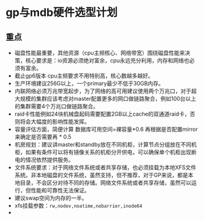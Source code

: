 # gp与mdb硬件选型计划

## 重点
+ 磁盘性能最重要，其他资源（cpu主频核心、网络带宽）围绕磁盘性能来决策，核心要求是：io资源必须绝对富余，cpu永远充分利用，内存和网络也必须有富余。
+ 截止gp6版本 cpu主频要求不用特别高，核心数越多越好。
+ 生产环境建议256G以上，一个primary最少不低于30GB内存。
+ 内联网络必须万兆带宽起步，为了网络的高可用建议使用两个万兆口，对于超大规模的集群应该考虑对master配置更多的网口做链路聚合，例如100台以上的集群需要4个万兆口做链路聚合。
+ raid卡性能例如24块机械盘起码需要配置2GB以上cache的双通道raid卡，否则将会大幅度的影响性能发挥。
+ 容量评估方面，简便计算 数据库可用空间=裸容量*0.6 再根据是否配置mirror来确定是否需要再 * 0.5 
+ 机房规划：建议讲master和standby放在不同机柜，计算节点分组放在不同机柜，如果有条件可以将有镜像关系的机柜分开供电，可以确保单个机柜出现断电的情况依然提供服务。
+ 文件系统要求：对于网络文件系统或者共享存储，也必须挂载为本地XFS文件系统。非本地磁盘的文件系统，虽然支持，但不推荐，对于GP来说，都是本地目录，不会区分对待不同的存储。网络文件系统或者共享存储，虽然可以运行，但性能和可靠性无法保证。
+ 建议swap空间为内存的一半。
+ xfs挂载参数：`rw,nodev,noatime,nobarrier,inode64`
+ 